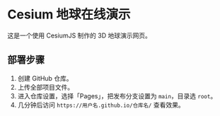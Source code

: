 # Cesium 地球在线演示

这是一个使用 CesiumJS 制作的 3D 地球演示网页。

## 部署步骤

1. 创建 GitHub 仓库。
2. 上传全部项目文件。
3. 进入仓库设置，选择「Pages」，把发布分支设置为 `main`，目录选 `root`。
4. 几分钟后访问 `https://用户名.github.io/仓库名/` 查看效果。
